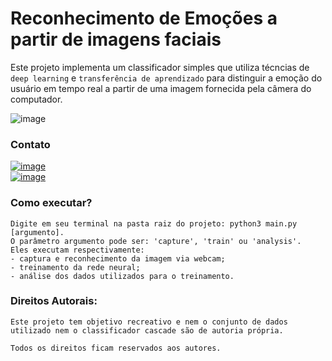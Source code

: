 # Reconhecimento de Emoções a partir de imagens faciais

Este projeto implementa um classificador simples que utiliza técncias de `deep learning` e `transferência de aprendizado` para distinguir a emoção do usuário em tempo real a partir de uma imagem fornecida pela câmera do computador. 

![image](assets/example.png)



### Contato
[![image](https://img.shields.io/badge/gabrielmichelassi@usp.br-D14836?style=for-the-badge&logo=gmail&logoColor=white)](mailto:gabrielmichelassi@usp.br) \
[![image](https://img.shields.io/badge/GabrielMichelassi-0077B5?style=for-the-badge&logo=linkedin&logoColor=white)](https://www.linkedin.com/in/gabrielmichelassi/)


### Como executar?

~~~
Digite em seu terminal na pasta raiz do projeto: python3 main.py [argumento].
O parâmetro argumento pode ser: 'capture', 'train' ou 'analysis'.
Eles executam respectivamente: 
- captura e reconhecimento da imagem via webcam;
- treinamento da rede neural;
- análise dos dados utilizados para o treinamento.
~~~

### Direitos Autorais:
```
Este projeto tem objetivo recreativo e nem o conjunto de dados utilizado nem o classificador cascade são de autoria própria.

Todos os direitos ficam reservados aos autores. 
```